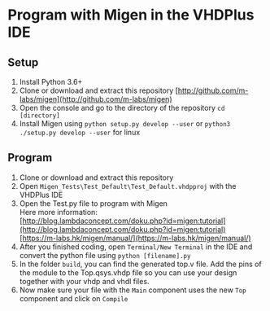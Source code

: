 # Program with Migen in the VHDPlus IDE

## Setup
1. Install Python 3.6+
2. Clone or download and extract this repository [http://github.com/m-labs/migen](http://github.com/m-labs/migen)
3. Open the console and go to the directory of the repository
```cd [directory]```
4. Install Migen using ```python setup.py develop --user``` or ```python3 ./setup.py develop --user``` for linux

## Program
1. Clone or download and extract this repository
2. Open ```Migen_Tests\Test_Default\Test_Default.vhdpproj``` with the VHDPlus IDE
3. Open the Test.py file to program with Migen <br/>
Here more information: <br/>
[http://blog.lambdaconcept.com/doku.php?id=migen:tutorial](http://blog.lambdaconcept.com/doku.php?id=migen:tutorial)<br/>
[https://m-labs.hk/migen/manual/](https://m-labs.hk/migen/manual/)
4. After you finished coding, open ```Terminal/New Terminal``` in the IDE and convert the python file using ```python [filename].py```
5. In the folder ```build```, you can find the generated top.v file. Add the pins of the module to the Top.qsys.vhdp file so you can use your design together with your vhdp and vhdl files.
6. Now make sure your file with the ```Main``` component uses the new ```Top``` component and click on ```Compile```

